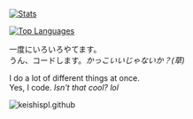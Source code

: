 <a href="https://github.com/anuraghazra/github-readme-stats"><img draggable="false" alt="Stats" src="https://github-readme-stats.vercel.app/api?username=keishispl&theme=tokyonight&show_icons=true"></a>

<a href="https://github.com/anuraghazra/github-readme-stats"><img draggable="false" alt="Top Languages" src="https://github-readme-stats.vercel.app/api/top-langs/?username=keishispl&theme=tokyonight"></a>

一度にいろいろやてます。<br>
うん、コードします。*かっこいいじゃないか？(草)*

I do a lot of different things at once.<br>
Yes, I code. *Isn't that cool? lol*

![keishispl.github](https://count.getloli.com/@keishispl.github?theme=rule34&darkmode=0)
